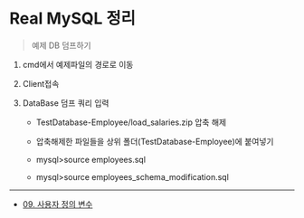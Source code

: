 ﻿#	Real MySQL 정리

>	예제 DB 덤프하기

1.	cmd에서 예제파일의 경로로 이동

1.	Client접속

1.	DataBase 덤프 쿼리 입력

	*	TestDatabase-Employee/load_salaries.zip 압축 해제

	*	압축해제한 파일들을 상위 폴더(TestDatabase-Employee)에 붙여넣기

	*	mysql>source employees.sql

	*	mysql>source employees_schema_modification.sql

---

*	[09. 사용자 정의 변수](https://github.com/Chocobe/-study-Real_MySQL/blob/master/Real%20MySQL/09%20%EC%82%AC%EC%9A%A9%EC%9E%90%20%EC%A0%95%EC%9D%98%20%EB%B3%80%EC%88%98)